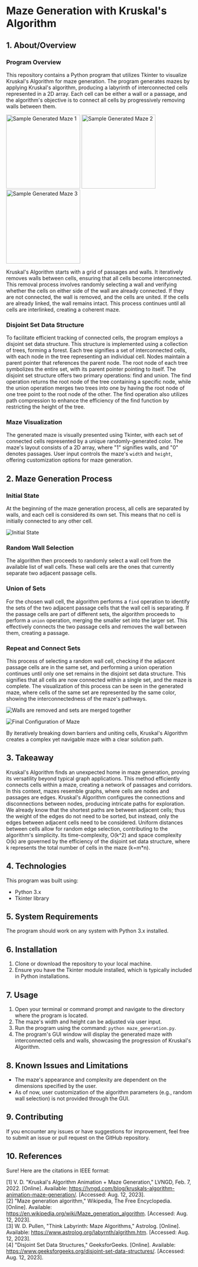 # Maze Generation with Kruskal's Algorithm

## 1. About/Overview

### Program Overview

This repository contains a Python program that utilizes Tkinter to visualize Kruskal's Algorithm for maze generation. The program generates mazes by applying Kruskal's algorithm, producing a labyrinth of interconnected cells represented in a 2D array. Each cell can be either a wall or a passage, and the algorithm's objective is to connect all cells by progressively removing walls between them.

<img src="https://github.com/macarious/Maze-Generaion-with-Kruskal-s-Algorithm/assets/63441014/37949e9c-f4a0-4399-9b76-04d24b0d3ee7" alt="Sample Generated Maze 1" width="200" />
<img src="https://github.com/macarious/Maze-Generaion-with-Kruskal-s-Algorithm/assets/63441014/4201affa-7fef-42af-ab56-96a77106dd56" alt="Sample Generated Maze 2" width="200" />
<img src="https://github.com/macarious/Maze-Generaion-with-Kruskal-s-Algorithm/assets/63441014/1464cb02-4c18-4432-98db-8f0c6a260877" alt="Sample Generated Maze 3" width="200" />

Kruskal's Algorithm starts with a grid of passages and walls. It iteratively removes walls between cells, ensuring that all cells become interconnected. This removal process involves randomly selecting a wall and verifying whether the cells on either side of the wall are already connected. If they are not connected, the wall is removed, and the cells are united. If the cells are already linked, the wall remains intact. This process continues until all cells are interlinked, creating a coherent maze.

### Disjoint Set Data Structure

To facilitate efficient tracking of connected cells, the program employs a disjoint set data structure. This structure is implemented using a collection of trees, forming a forest. Each tree signifies a set of interconnected cells, with each node in the tree representing an individual cell. Nodes maintain a parent pointer that references the parent node. The root node of each tree symbolizes the entire set, with its parent pointer pointing to itself. The disjoint set structure offers two primary operations: find and union. The find operation returns the root node of the tree containing a specific node, while the union operation merges two trees into one by having the root node of one tree point to the root node of the other. The find operation also utilizes path compression to enhance the efficiency of the find function by restricting the height of the tree.

### Maze Visualization

The generated maze is visually presented using Tkinter, with each set of connected cells represented by a unique randomly-generated color. The maze's layout consists of a 2D array, where "1" signifies walls, and "0" denotes passages. User input controls the maze's `width` and `height`, offering customization options for maze generation.

## 2. Maze Generation Process

### Initial State

At the beginning of the maze generation process, all cells are separated by walls, and each cell is considered its own set. This means that no cell is initially connected to any other cell.

![Initial State](https://github.com/macarious/Maze-Generaion-with-Kruskal-s-Algorithm/assets/63441014/6852d2bf-c0d2-4293-93c6-89a2b6e02578)

### Random Wall Selection

The algorithm then proceeds to randomly select a wall cell from the available list of wall cells. These wall cells are the ones that currently separate two adjacent passage cells.

### Union of Sets

For the chosen wall cell, the algorithm performs a `find` operation to identify the sets of the two adjacent passage cells that the wall cell is separating. If the passage cells are part of different sets, the algorithm proceeds to perform a `union` operation, merging the smaller set into the larger set. This effectively connects the two passage cells and removes the wall between them, creating a passage.

### Repeat and Connect Sets

This process of selecting a random wall cell, checking if the adjacent passage cells are in the same set, and performing a union operation continues until only one set remains in the disjoint set data structure. This signifies that all cells are now connected within a single set, and the maze is complete. The visualization of this process can be seen in the generated maze, where cells of the same set are represented by the same color, showing the interconnectedness of the maze's pathways.

![Walls are removed and sets are merged together](https://github.com/macarious/Maze-Generaion-with-Kruskal-s-Algorithm/assets/63441014/e405d73e-14ce-479e-8ee1-80f058d8d13e)

![Final Configuration of Maze](https://github.com/macarious/Maze-Generaion-with-Kruskal-s-Algorithm/assets/63441014/139d5af0-765a-4251-a1bc-e09fc75c7a1f)

By iteratively breaking down barriers and uniting cells, Kruskal's Algorithm creates a complex yet navigable maze with a clear solution path.

## 3. Takeaway

Kruskal's Algorithm finds an unexpected home in maze generation, proving its versatility beyond typical graph applications. This method efficiently connects cells within a maze, creating a network of passages and corridors. In this context, mazes resemble graphs, where cells are nodes and passages are edges. Kruskal's Algorithm configures the connections and disconnections between nodes, producing intricate paths for exploration. We already know that the shortest paths are between adjacent cells; thus the weight of the edges do not need to be sorted, but instead, only the edges between adjacent cells need to be considered. Uniform distances between cells allow for random edge selection, contributing to the algorithm's simplicity. Its time-complexity, O(k^2) and space complexity O(k) are governed by the efficiency of the disjoint set data structure, where k represents the total number of cells in the maze (k=m*n).

## 4. Technologies

This program was built using:
- Python 3.x
- Tkinter library

## 5. System Requirements

The program should work on any system with Python 3.x installed.

## 6. Installation

1. Clone or download the repository to your local machine.
2. Ensure you have the Tkinter module installed, which is typically included in Python installations.

## 7. Usage

1. Open your terminal or command prompt and navigate to the directory where the program is located.
2. The maze's width and height can be adjusted via user input.
3. Run the program using the command: `python maze_generation.py`.
4. The program's GUI window will display the generated maze with interconnected cells and walls, showcasing the progression of Kruskal's Algorithm.

## 8. Known Issues and Limitations

- The maze's appearance and complexity are dependent on the dimensions specified by the user.
- As of now, user customization of the algorithm parameters (e.g., random wall selection) is not provided through the GUI.

## 9. Contributing

If you encounter any issues or have suggestions for improvement, feel free to submit an issue or pull request on the GitHub repository.

## 10. References
Sure! Here are the citations in IEEE format:

[1] V. D. "Kruskal's Algorithm Animation + Maze Generation," LVNGD, Feb. 7, 2022. [Online]. Available: https://lvngd.com/blog/kruskals-algorithm-animation-maze-generation/. [Accessed: Aug. 12, 2023].
<br />
[2] "Maze generation algorithm," Wikipedia, The Free Encyclopedia. [Online]. Available: https://en.wikipedia.org/wiki/Maze_generation_algorithm. [Accessed: Aug. 12, 2023].
<br />
[3] W. D. Pullen, "Think Labyrinth: Maze Algorithms," Astrolog. [Online]. Available: https://www.astrolog.org/labyrnth/algrithm.htm. [Accessed: Aug. 12, 2023].
<br />
[4] "Disjoint Set Data Structures," GeeksforGeeks. [Online]. Available: https://www.geeksforgeeks.org/disjoint-set-data-structures/. [Accessed: Aug. 12, 2023].
